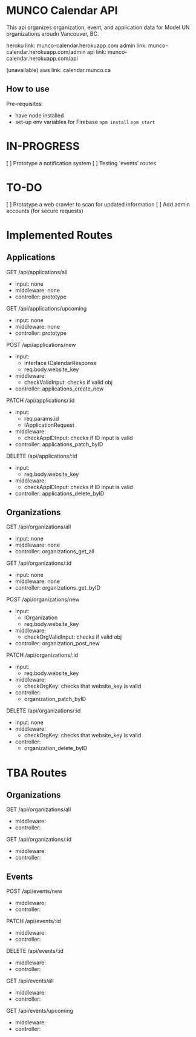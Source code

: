 # MUNCO Calendar API
This api organizes organization, event, and application data for Model UN organizations aroudn Vancouver, BC. 

heroku link: munco-calendar.herokuapp.com
admin link: munco-calendar.herokuapp.com/admin
api link: munco-calendar.herokuapp.com/api

(unavailable) aws link: calendar.munco.ca

## How to use
Pre-requisites:
- have node installed
- set-up env variables for Firebase
```npm install```
```npm start```

# IN-PROGRESS
[ ] Prototype a notification system
[ ] Testing 'events' routes

# TO-DO
[ ] Prototype a web crawler to scan for updated information
[ ] Add admin accounts (for secure requests)


# Implemented Routes
## Applications
GET /api/applications/all
- input: none
- middleware: none
- controller: prototype

GET /api/applications/upcoming
- input: none
- middleware: none
- controller: prototype

POST /api/applications/new
- input: 
    - interface ICalendarResponse
    - req.body.website_key
- middleware: 
    - checkValidInput: checks if valid obj
- controller: applications_create_new

PATCH /api/applications/:id
- input:
    - req.params.id
    - IApplicationRequest
- middleware: 
    - checkAppIDInput: checks if ID input is valid
- controller: applications_patch_byID

DELETE /api/applications/:id
- input: 
    - req.body.website_key
- middleware: 
    - checkAppIDInput: checks if ID input is valid
- controller: applications_delete_byID


## Organizations
GET /api/organizations/all
- input: none
- middleware: none
- controller: organizations_get_all

GET /api/organizations/:id
- input: none
- middleware: none
- controller: organizations_get_byID

POST /api/organizations/new
- input:
    - IOrganization
    - req.body.website_key
- middleware: 
    - checkOrgValidInput: checks if valid obj
- controller: organization_post_new

PATCH /api/organizations/:id
- input:
    - req.body.website_key
- middleware: 
    - checkOrgKey: checks that website_key is valid
- controller: 
    - organization_patch_byID

DELETE /api/organizations/:id
- input: none
- middleware: 
    - checkOrgKey: checks that website_key is valid
- controller: 
    - organization_delete_byID


# TBA Routes
## Organizations
GET /api/organizations/all
- middleware:
- controller: 

GET /api/organizations/:id
- middleware: 
- controller: 


## Events
POST /api/events/new
- middleware: 
- controller: 

PATCH /api/events/:id
- middleware: 
- controller: 

DELETE /api/events/:id
- middleware: 
- controller: 

GET /api/events/all
- middleware: 
- controller: 

GET /api/events/upcoming
- middleware: 
- controller: 
